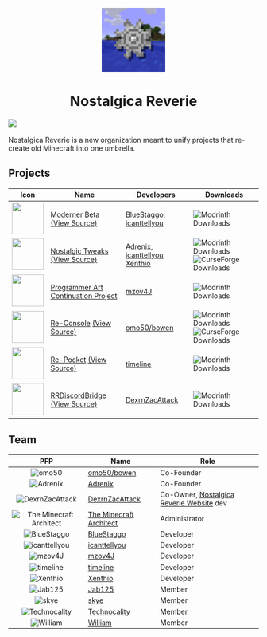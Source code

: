 <p align="center">
  <img src="/nr-logo.gif" width="128" height="128">
</p>
<h1 align="center">Nostalgica Reverie</h1>

[![](https://dcbadge.limes.pink/api/server/CJUAccGtVP)](https://discord.gg/CJUAccGtVP)

Nostalgica Reverie is a new organization meant to unify projects that re-create old Minecraft into one umbrella.

<!-- TODO: switch to our own source for mod icons once the site is setup -->
<!-- modrinth cdn sucks -->
## Projects
|                                                            Icon                                                            | Name                                                                                                                                                                                       | Developers                                                                                                                    | Downloads                                                                                                                                                                                                      |
|:--------------------------------------------------------------------------------------------------------------------------:|--------------------------------------------------------------------------------------------------------------------------------------------------------------------------------------------|-------------------------------------------------------------------------------------------------------------------------------|----------------------------------------------------------------------------------------------------------------------------------------------------------------------------------------------------------------|
| <img src="https://cdn.modrinth.com/data/xkrdwmh2/2e3085ec8eeeb9e31a2ed139ed75747bc6b0e961_96.webp" width="64" height="64"> | [Moderner Beta](https://modrinth.com/mod/moderner-beta) [(View Source)](https://github.com/Nostalgica-Reverie/Moderner-Beta)                                                               | [BlueStaggo](https://github.com/BlueStaggo), [icanttellyou](https://github.com/forkiesassds)                                  | ![Modrinth Downloads](https://img.shields.io/modrinth/dt/moderner-beta?logo=Modrinth&label=Downloads)                                                                                                          |
| <img src="https://cdn.modrinth.com/data/l1rj36Ob/6a5f042dac48afe4c5734b804f3a0c3e51d98ba6_96.webp" width="64" height="64"> | [Nostalgic Tweaks](https://modrinth.com/mod/nostalgic-tweaks) [(View Source)](https://github.com/Nostalgica-Reverie/Nostalgic-Tweaks)                                                      | [Adrenix](https://github.com/Adrenix), [icanttellyou](https://github.com/forkiesassds), [Xenthio](https://github.com/Xenthio) | ![Modrinth Downloads](https://img.shields.io/modrinth/dt/nostalgic-tweaks?logo=Modrinth&label=Downloads) ![CurseForge Downloads](https://img.shields.io/curseforge/dt/592465?logo=CurseForge&label=Downloads)  |
| <img src="https://cdn.modrinth.com/data/gx2HeuWD/3108b21566a4b164fb1098e215d0aac8b74e6ba8_96.webp" width="64" height="64"> | [Programmer Art Continuation Project](https://modrinth.com/resourcepack/pacp)                                                                                                              | [mzov4J](https://github.com/mzovjen)                                                                                          | ![Modrinth Downloads](https://img.shields.io/modrinth/dt/pacp?logo=Modrinth&label=Downloads)                                                                                                                   |
| <img src="https://cdn.modrinth.com/data/g9O0WaGR/ddcf785514b663b5ad8fe00f248df567ce873f94_96.webp" width="64" height="64"> | [Re-Console](https://modrinth.com/modpack/legacy-minecraft) [(View Source)](https://github.com/Nostalgica-Reverie/Legacy-Modpack-Monorepository/tree/main/versions/vanilla/src/re-console) | [omo50/bowen](https://github.com/omo50)                                                                                       | ![Modrinth Downloads](https://img.shields.io/modrinth/dt/legacy-minecraft?logo=Modrinth&label=Downloads) ![CurseForge Downloads](https://img.shields.io/curseforge/dt/1066411?logo=CurseForge&label=Downloads) |
| <img src="https://cdn.modrinth.com/data/IdQ5rcLR/e1bda41f4859a3b07c65589d0786dfc082a5a9a7_96.webp" width="64" height="64"> | [Re-Pocket](https://modrinth.com/modpack/re-pocket) [(View Source)](https://github.com/Nostalgica-Reverie/Re-Pocket)                                                                       | [timeline](https://github.com/2imeline)                                                                                       | ![Modrinth Downloads](https://img.shields.io/modrinth/dt/re-pocket?logo=Modrinth&label=Downloads)                                                                                                              |
| <img src="https://cdn.modrinth.com/data/qzP18qVX/d07a80063fcf855513107e4f29931f66ec92884c_96.webp" width="64" height="64"> | [RRDiscordBridge](https://modrinth.com/plugin/rrdiscordbridge) [(View Source)](https://github.com/DexrnZacAttack/RRDiscordBridge)                                                          | [DexrnZacAttack](https://github.com/DexrnZacAttack)                                                                           | ![Modrinth Downloads](https://img.shields.io/modrinth/dt/RRDiscordBridge?logo=Modrinth&label=Downloads)                                                                                                        |

<!-- NOTE: I think that we should order mod devs by a-z -->

## Team
|                                                           PFP                                                            | Name                                                                | Role                                                                                      |
|:------------------------------------------------------------------------------------------------------------------------:|---------------------------------------------------------------------|-------------------------------------------------------------------------------------------|
|                              ![omo50](https://avatars.githubusercontent.com/omo50?size=64)                               | [omo50/bowen](https://github.com/omo50)                             | Co-Founder                                                                                |
|                            ![Adrenix](https://avatars.githubusercontent.com/Adrenix?size=64)                             | [Adrenix](https://github.com/Adrenix)                               | Co-Founder                                                                                |
|                     ![DexrnZacAttack](https://avatars.githubusercontent.com/DexrnZacAttack?size=64)                      | [DexrnZacAttack](https://github.com/DexrnZacAttack)                 | Co-Owner, [Nostalgica Reverie Website](https://github.com/Nostalgica-Reverie/Website) dev |
| <img src="https://avatars.githubusercontent.com/TheMinecraftArchitect?size=64" width="64" alt="The Minecraft Architect"> | [The Minecraft Architect](https://github.com/TheMinecraftArchitect) | Administrator                                                                             |
|                         ![BlueStaggo](https://avatars.githubusercontent.com/BlueStaggo?size=64)                          | [BlueStaggo](https://github.com/BlueStaggo)                         | Developer                                                                                 |
|           <img src="https://avatars.githubusercontent.com/forkiesassds?size=64" width="64" alt="icanttellyou">           | [icanttellyou](https://github.com/forkiesassds)                     | Developer                                                                                 |
|                             ![mzov4J](https://avatars.githubusercontent.com/mzovjen?size=64)                             | [mzov4J](https://github.com/mzovjen)                                | Developer                                                                                 |
|                           ![timeline](https://avatars.githubusercontent.com/2imeline?size=64)                            | [timeline](https://github.com/2imeline)                             | Developer                                                                                 |
|                            ![Xenthio](https://avatars.githubusercontent.com/Xenthio?size=64)                             | [Xenthio](https://github.com/Xenthio)                               | Developer                                                                                 |
|                 <img src="https://avatars.githubusercontent.com/Jab125?size=64" width="64" alt="Jab125">                 | [Jab125](https://github.com/Jab125)                                 | Member                                                                                    |
|                              ![skye](https://avatars.githubusercontent.com/kaer1a?size=64)                               | [skye](https://github.com/kaer1a)                                   | Member                                                                                    |
|           <img src="https://avatars.githubusercontent.com/Technocality?size=64" width="64" alt="Technocality">           | [Technocality](https://github.com/Technocality)                     | Member                                                                                    |
|                        ![William](https://avatars.githubusercontent.com/contrarybaton60?size=64)                         | [William](https://github.com/contrarybaton60)                       | Member                                                                                    |

